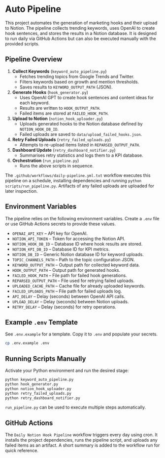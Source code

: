 # Auto Pipeline

This project automates the generation of marketing hooks and their upload to Notion.
The pipeline collects trending keywords, uses OpenAI to create hook sentences, and
stores the results in a Notion database. It is designed to run daily via GitHub
Actions but can also be executed manually with the provided scripts.

## Pipeline Overview

1. **Collect Keywords** (`keyword_auto_pipeline.py`)
   - Fetches trending topics from Google Trends and Twitter.
   - Filters keywords based on growth and mention thresholds.
   - Saves results to `KEYWORD_OUTPUT_PATH` (JSON).
2. **Generate Hooks** (`hook_generator.py`)
   - Uses OpenAI GPT to create hook sentences and content ideas for each keyword.
   - Results are written to `HOOK_OUTPUT_PATH`.
   - Failed items are stored at `FAILED_HOOK_PATH`.
3. **Upload to Notion** (`notion_hook_uploader.py`)
   - Uploads generated hooks to the Notion database defined by `NOTION_HOOK_DB_ID`.
   - Failed uploads are saved to `data/upload_failed_hooks.json`.
4. **Retry Failed Uploads** (`retry_failed_uploads.py`)
   - Attempts to re-upload items listed in `REPARSED_OUTPUT_PATH`.
5. **Dashboard Update** (`retry_dashboard_notifier.py`)
   - Summarises retry statistics and logs them to a KPI database.
6. **Orchestration** (`run_pipeline.py`)
   - Runs the above scripts in sequence.

The `.github/workflows/daily-pipeline.yml.txt` workflow executes this pipeline on a
schedule, installing dependencies and running `python scripts/run_pipeline.py`.
Artifacts of any failed uploads are uploaded for later inspection.

## Environment Variables

The pipeline relies on the following environment variables. Create a `.env` file or
use GitHub Actions secrets to provide these values.

- `OPENAI_API_KEY` – API key for OpenAI.
- `NOTION_API_TOKEN` – Token for accessing the Notion API.
- `NOTION_HOOK_DB_ID` – Database ID where hook results are stored.
- `NOTION_KPI_DB_ID` – Database ID for KPI metrics.
- `NOTION_DB_ID` – Generic Notion database ID for keyword uploads.
- `TOPIC_CHANNELS_PATH` – Path to the topic configuration JSON.
- `KEYWORD_OUTPUT_PATH` – Output path for collected keyword data.
- `HOOK_OUTPUT_PATH` – Output path for generated hooks.
- `FAILED_HOOK_PATH` – File path for failed hook generations.
- `REPARSED_OUTPUT_PATH` – File used for retrying failed uploads.
- `UPLOADED_CACHE_PATH` – Cache file for already uploaded keywords.
- `FAILED_UPLOADS_PATH` – File path for failed uploads log.
- `API_DELAY` – Delay (seconds) between OpenAI API calls.
- `UPLOAD_DELAY` – Delay (seconds) between Notion uploads.
- `RETRY_DELAY` – Delay (seconds) for retry operations.

## Example `.env` Template

See `.env.example` for a template. Copy it to `.env` and populate your secrets.

```bash
cp .env.example .env
```

## Running Scripts Manually

Activate your Python environment and run the desired stage:

```bash
python keyword_auto_pipeline.py
python hook_generator.py
python notion_hook_uploader.py
python retry_failed_uploads.py
python retry_dashboard_notifier.py
```

`run_pipeline.py` can be used to execute multiple steps automatically.

## GitHub Actions

The `Daily Notion Hook Pipeline` workflow triggers every day using cron. It
installs the project dependencies, runs the pipeline script, and uploads any failed
items as an artifact. A short summary is added to the workflow run for quick
reference.
